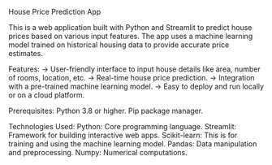 House Price Prediction App  

This is a web application built with Python and Streamlit to predict house prices based on various input features. The app uses a machine learning model trained on historical housing data to provide accurate price estimates.

Features: 
-> User-friendly interface to input house details like area, number of rooms, location, etc.
-> Real-time house price prediction. 
-> Integration with a pre-trained machine learning model. 
-> Easy to deploy and run locally or on a cloud platform.  

Prerequisites: 
Python 3.8 or higher.
Pip package manager.

Technologies Used: 
Python: Core programming language. 
Streamlit: Framework for building interactive web apps. 
Scikit-learn: This is for training and using the machine learning model. 
Pandas: Data manipulation and preprocessing. 
Numpy: Numerical computations.
